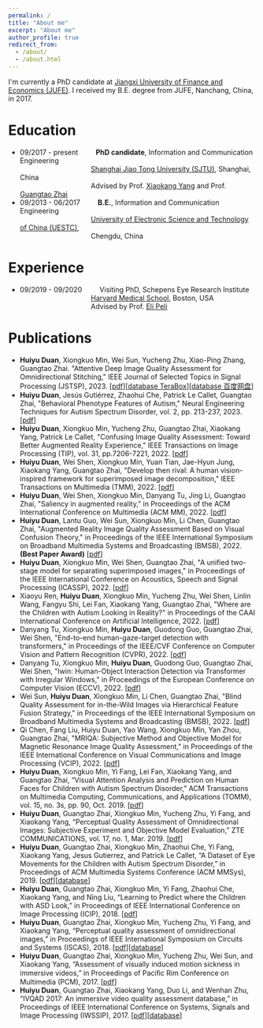 ```yaml
---
permalink: /
title: "About me"
excerpt: "About me"
author_profile: true
redirect_from: 
  - /about/
  - /about.html
---
```


I'm currently a PhD candidate at [Jiangxi University of Finance and Economics (JUFE)](http://www.jxufe.edu.cn/). I received my B.E. degree from JUFE, Nanchang, China, in 2017.


Education
======
* 09/2017 - present &emsp;&emsp; **PhD candidate**, Information and Communication Engineering      
&emsp;&emsp;&emsp;&emsp;&emsp;&emsp;&emsp;&emsp;&emsp;&emsp; [Shanghai Jiao Tong University (SJTU)](http://en.sjtu.edu.cn/), Shanghai, China      
&emsp;&emsp;&emsp;&emsp;&emsp;&emsp;&emsp;&emsp;&emsp;&emsp; Advised by Prof. [Xiaokang Yang](https://scholar.google.ca/citations?user=yDEavdMAAAAJ&hl=en) and Prof. [Guangtao Zhai](https://scholar.google.ca/citations?user=E6zbSYgAAAAJ)
* 09/2013 - 06/2017 &emsp;&emsp; **B.E.**, Information and Communication Engineering      
&emsp;&emsp;&emsp;&emsp;&emsp;&emsp;&emsp;&emsp;&emsp;&emsp; [University of Electronic Science and Technology of China (UESTC)](https://en.uestc.edu.cn/),      
&emsp;&emsp;&emsp;&emsp;&emsp;&emsp;&emsp;&emsp;&emsp;&emsp; Chengdu, China      

Experience
======
* 09/2019 - 09/2020  &emsp;&emsp; Visiting PhD, Schepens Eye Research Institute      
&emsp;&emsp;&emsp;&emsp;&emsp;&emsp;&emsp;&emsp;&emsp;&emsp; [Harvard Medical School](https://hms.harvard.edu/), Boston, USA      
&emsp;&emsp;&emsp;&emsp;&emsp;&emsp;&emsp;&emsp;&emsp;&emsp; Advised by Prof. [Eli Peli](http://pelilab.partners.org/)

Publications
======
* **Huiyu Duan**, Xiongkuo Min, Wei Sun, Yucheng Zhu, Xiao-Ping Zhang, Guangtao Zhai. "Attentive Deep Image Quality Assessment for Omnidirectional Stitching," IEEE Journal of Selected Topics in Signal Processing (JSTSP), 2023. [[pdf](http://duanhuiyu.github.io/files/2023/2023_JSTSP.pdf)][[database TeraBox](https://terabox.com/s/1JRCULEOKirsF5cJZ6vRrcQ)][[database 百度网盘](https://pan.baidu.com/s/1AbiHSFK0fM2ebzdb2zjEBw?pwd=d07i)]
* **Huiyu Duan**, Jesús Gutiérrez, Zhaohui Che, Patrick Le Callet, Guangtao Zhai, "Behavioral Phenotype Features of Autism," Neural Engineering Techniques for Autism Spectrum Disorder, vol. 2, pp. 213-237, 2023. [[pdf](http://duanhuiyu.github.io/files/2023/2023_Book_duan.pdf)]
* **Huiyu Duan**, Xiongkuo Min, Yucheng Zhu, Guangtao Zhai, Xiaokang Yang, Patrick Le Callet, "Confusing Image Quality Assessment: Toward Better Augmented Reality Experience," IEEE Transactions on Image Processing (TIP), vol. 31, pp.7206-7221, 2022. [[pdf](http://duanhuiyu.github.io/files/2022/2022_TIP_duan.pdf)]
* **Huiyu Duan**, Wei Shen, Xiongkuo Min, Yuan Tian, Jae-Hyun Jung, Xiaokang Yang, Guangtao Zhai, "Develop then rival: A human vision-inspired framework for superimposed image decomposition," IEEE Transactions on Multimedia (TMM), 2022. [[pdf](http://duanhuiyu.github.io/files/2022/2022_TMM_duan.pdf)]
* **Huiyu Duan**, Wei Shen, Xiongkuo Min, Danyang Tu, Jing Li, Guangtao Zhai, "Saliency in augmented reality," in Proceedings of the ACM International Conference on Multimedia (ACM MM), 2022. [[pdf](http://duanhuiyu.github.io/files/2022/2022_ACMMM_duan.pdf)]
* **Huiyu Duan**, Lantu Guo, Wei Sun, Xiongkuo Min, Li Chen, Guangtao Zhai, "Augmented Reality Image Quality Assessment Based on Visual Confusion Theory," in Proceedings of the IEEE International Symposium on Broadband Multimedia Systems and Broadcasting (BMSB), 2022. **(Best Paper Award)** [[pdf](http://duanhuiyu.github.io/files/2022/2022_BMSB_duan.pdf)]
* **Huiyu Duan**, Xiongkuo Min, Wei Shen, Guangtao Zhai, "A unified two-stage model for separating superimposed images," in Proceedings of the IEEE International Conference on Acoustics, Speech and Signal Processing (ICASSP), 2022. [[pdf](http://duanhuiyu.github.io/files/2022/2022_ICASSP_duan.pdf)]
* Xiaoyu Ren, **Huiyu Duan**, Xiongkuo Min, Yucheng Zhu, Wei Shen, Linlin Wang, Fangyu Shi, Lei Fan, Xiaokang Yang, Guangtao Zhai, "Where are the Children with Autism Looking in Reality?" in Proceedings of the CAAI International Conference on Artificial Intelligence, 2022. [[pdf](http://duanhuiyu.github.io/files/2022/2022_CICAI_ren.pdf)]
* Danyang Tu, Xiongkuo Min, **Huiyu Duan**, Guodong Guo, Guangtao Zhai, Wei Shen, "End-to-end human-gaze-target detection with transformers," in Proceedings of the IEEE/CVF Conference on Computer Vision and Pattern Recognition (CVPR), 2022. [[pdf](http://duanhuiyu.github.io/files/2022/2022_CVPR_tu.pdf)]
* Danyang Tu, Xiongkuo Min, **Huiyu Duan**, Guodong Guo, Guangtao Zhai, Wei Shen, "Iwin: Human-Object Interaction Detection via Transformer with Irregular Windows," in Proceedings of the European Conference on Computer Vision (ECCV), 2022. [[pdf](http://duanhuiyu.github.io/files/2022/2022_ECCV_tu.pdf)]
* Wei Sun, **Huiyu Duan**, Xiongkuo Min, Li Chen, Guangtao Zhai, "Blind Quality Assessment for in-the-Wild Images via Hierarchical Feature Fusion Strategy," in Proceedings of the IEEE International Symposium on Broadband Multimedia Systems and Broadcasting (BMSB), 2022. [[pdf](http://duanhuiyu.github.io/files/2022/2022_BMSB_sun.pdf)]
* Qi Chen, Fang Liu, Huiyu Duan, Yao Wang, Xiongkuo Min, Yan Zhou, Guangtao Zhai, "MRIQA: Subjective Method and Objective Model for Magnetic Resonance Image Quality Assessment," in Proceedings of the IEEE International Conference on Visual Communications and Image Processing (VCIP), 2022. [[pdf](http://duanhuiyu.github.io/files/2022/2022_VCIP_chen.pdf)]
* **Huiyu Duan**, Xiongkuo Min, Yi Fang, Lei Fan, Xiaokang Yang, and Guangtao Zhai, “Visual Attention Analysis and Prediction on Human Faces for Children with Autism Spectrum Disorder,” ACM Transactions on Multimedia Computing, Communications, and Applications (TOMM), vol. 15, no. 3s, pp. 90, Oct. 2019. [[pdf](http://duanhuiyu.github.io/files/2019TOMM_duan.pdf)]
* **Huiyu Duan**, Guangtao Zhai, Xiongkuo Min, Yucheng Zhu, Yi Fang, and Xiaokang Yang, “Perceptual Quality Assessment of Omnidirectional Images: Subjective Experiment and Objective Model Evaluation,” ZTE COMMUNICATIONS, vol. 17, no. 1, Mar. 2019. [[pdf](http://duanhuiyu.github.io/files/2019ZTE_published.pdf)]
* **Huiyu Duan**, Guangtao Zhai, Xiongkuo Min, Zhaohui Che, Yi Fang, Xiaokang Yang, Jesus Gutierrez, and Patrick Le Callet, “A Dataset of Eye Movements for the Children with Autism Spectrum Disorder,” in Proceedings of ACM Multimedia Systems Conference (ACM MMSys), 2019. [[pdf](http://duanhuiyu.github.io/files/2019ACMMMSys.pdf)][[database](http://doi.org/10.5281/zenodo.2647418)]
* **Huiyu Duan**, Guangtao Zhai, Xiongkuo Min, Yi Fang, Zhaohui Che, Xiaokang Yang, and Ning Liu, “Learning to Predict where the Children with ASD Look,” in Proceedings of IEEE International Conference on Image Processing (ICIP), 2018. [[pdf](http://duanhuiyu.github.io/files/2018ICIP.pdf)]
* **Huiyu Duan**, Guangtao Zhai, Xiongkuo Min, Yucheng Zhu, Yi Fang, and Xiaokang Yang, “Perceptual quality assessment of omnidirectional images,” in Proceedings of IEEE International Symposium on Circuits and Systems (ISCAS), 2018. [[pdf](http://duanhuiyu.github.io/files/2018ISCAS.pdf)][[database](https://mega.nz/#!FqxxRQRR!4Ju2qcmmo6Ced_7nRBXXqAaDcjqxjH2uUFnXIeyE2ts)]
* **Huiyu Duan**, Guangtao Zhai, Xiongkuo Min, Yucheng Zhu, Wei Sun, and Xiaokang Yang, “Assessment of visually induced motion sickness in immersive videos,” in Proceedings of Paciﬁc Rim Conference on Multimedia (PCM), 2017. [[pdf](http://duanhuiyu.github.io/files/2017PCM.pdf)]
* **Huiyu Duan**, Guangtao Zhai, Xiaokang Yang, Duo Li, and Wenhan Zhu, “IVQAD 2017: An immersive video quality assessment database,” in Proceedings of IEEE International Conference on Systems, Signals and Image Processing (IWSSIP), 2017. [[pdf](http://duanhuiyu.github.io/files/2017IWSSIP.pdf)][[database](https://mega.nz/#F!AqpWFbaa!uIZ8B80QCCvcVF4PHrNoKw)]
